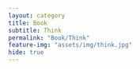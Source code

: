 ```yaml
---
layout: category
title: Book
subtitle: Think
permalink: "Book/Think"
feature-img: "assets/img/think.jpg"
hide: true
---
```

